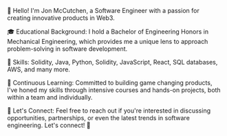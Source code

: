 👋 Hello! I'm Jon McCutchen, a Software Engineer with a passion for creating innovative products in Web3.

🎓 Educational Background:
I hold a Bachelor of Engineering Honors in Mechanical Engineering, which provides me a unique lens to approach problem-solving in software development.

🔗 Skills:
Solidity, Java, Python, Solidity, JavaScript, React, SQL databases, AWS, and many more.

🌱 Continuous Learning:
Committed to building game changing products, I've honed my skills through intensive courses and hands-on projects, both within a team and individually.

📩 Let's Connect:
Feel free to reach out if you're interested in discussing opportunities, partnerships, or even the latest trends in software engineering. Let's connect! 🤝

